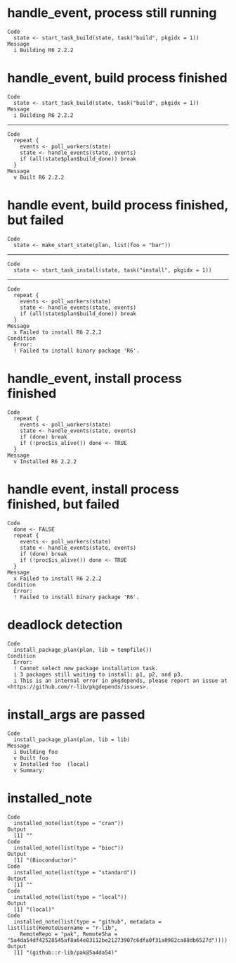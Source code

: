 # handle_event, process still running

    Code
      state <- start_task_build(state, task("build", pkgidx = 1))
    Message
      i Building R6 2.2.2

# handle_event, build process finished

    Code
      state <- start_task_build(state, task("build", pkgidx = 1))
    Message
      i Building R6 2.2.2

---

    Code
      repeat {
        events <- poll_workers(state)
        state <- handle_events(state, events)
        if (all(state$plan$build_done)) break
      }
    Message
      v Built R6 2.2.2

# handle event, build process finished, but failed

    Code
      state <- make_start_state(plan, list(foo = "bar"))

---

    Code
      state <- start_task_install(state, task("install", pkgidx = 1))

---

    Code
      repeat {
        events <- poll_workers(state)
        state <- handle_events(state, events)
        if (all(state$plan$build_done)) break
      }
    Message
      x Failed to install R6 2.2.2
    Condition
      Error:
      ! Failed to install binary package 'R6'.

# handle_event, install process finished

    Code
      repeat {
        events <- poll_workers(state)
        state <- handle_events(state, events)
        if (done) break
        if (!proc$is_alive()) done <- TRUE
      }
    Message
      v Installed R6 2.2.2 

# handle event, install process finished, but failed

    Code
      done <- FALSE
      repeat {
        events <- poll_workers(state)
        state <- handle_events(state, events)
        if (done) break
        if (!proc$is_alive()) done <- TRUE
      }
    Message
      x Failed to install R6 2.2.2
    Condition
      Error:
      ! Failed to install binary package 'R6'.

# deadlock detection

    Code
      install_package_plan(plan, lib = tempfile())
    Condition
      Error:
      ! Cannot select new package installation task.
      i 3 packages still waiting to install: p1, p2, and p3.
      i This is an internal error in pkgdepends, please report an issue at <https://github.com/r-lib/pkgdepends/issues>.

# install_args are passed

    Code
      install_package_plan(plan, lib = lib)
    Message
      i Building foo 
      v Built foo 
      v Installed foo  (local)
      v Summary:

# installed_note

    Code
      installed_note(list(type = "cran"))
    Output
      [1] ""
    Code
      installed_note(list(type = "bioc"))
    Output
      [1] "(Bioconductor)"
    Code
      installed_note(list(type = "standard"))
    Output
      [1] ""
    Code
      installed_note(list(type = "local"))
    Output
      [1] "(local)"
    Code
      installed_note(list(type = "github", metadata = list(list(RemoteUsername = "r-lib",
        RemoteRepo = "pak", RemoteSha = "5a4da54df42528545af8a64e83112be21273907c6dfa0f31a0982ca88db6527d"))))
    Output
      [1] "(github::r-lib/pak@5a4da54)"

